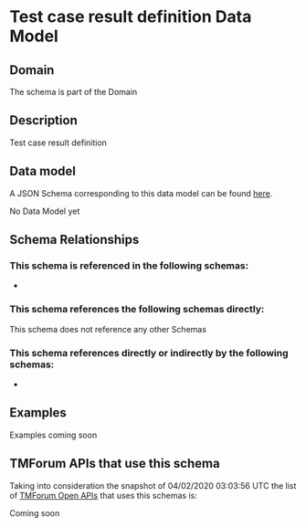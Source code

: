 # Test case result definition Data Model

## Domain

The  schema is part of the  Domain

## Description

Test case result definition

## Data model

A JSON Schema corresponding to this data model can be found
[here](https://github.com/tmforum-rand/schemas/blob/candidates/Common/TestCaseResultDefinition.schema.json).

No Data Model yet

## Schema Relationships

### This schema is referenced in the following schemas:

-

### This schema references the following schemas directly:

This schema does not reference any other Schemas

### This schema references directly or indirectly by the following schemas:

-



## Examples

Examples coming soon

## TMForum APIs that use this schema

Taking into consideration the snapshot of 04/02/2020 03:03:56 UTC the list of [TMForum Open APIs](https://www.tmforum.org/open-apis/) that uses this schemas is:

Coming soon